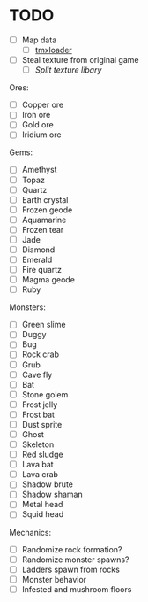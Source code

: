 # TODO
- [ ] Map data
  - [ ] [tmxloader](https://github.com/martygrant/tmxloader)
- [ ] Steal texture from original game
  - [ ] *Split texture libary*

Ores:
  - [ ] Copper ore
  - [ ] Iron ore
  - [ ] Gold ore
  - [ ] Iridium ore

Gems:
  - [ ] Amethyst
  - [ ] Topaz
  - [ ] Quartz
  - [ ] Earth crystal
  - [ ] Frozen geode
  - [ ] Aquamarine
  - [ ] Frozen tear
  - [ ] Jade
  - [ ] Diamond
  - [ ] Emerald
  - [ ] Fire quartz
  - [ ] Magma geode
  - [ ] Ruby

Monsters:
  - [ ] Green slime
  - [ ] Duggy
  - [ ] Bug
  - [ ] Rock crab
  - [ ] Grub
  - [ ] Cave fly
  - [ ] Bat
  - [ ] Stone golem
  - [ ] Frost jelly
  - [ ] Frost bat
  - [ ] Dust sprite
  - [ ] Ghost
  - [ ] Skeleton
  - [ ] Red sludge
  - [ ] Lava bat
  - [ ] Lava crab
  - [ ] Shadow brute
  - [ ] Shadow shaman
  - [ ] Metal head
  - [ ] Squid head

Mechanics:
  - [ ] Randomize rock formation?
  - [ ] Randomize monster spawns?
  - [ ] Ladders spawn from rocks
  - [ ] Monster behavior
  - [ ] Infested and mushroom floors
